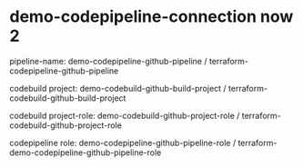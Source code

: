 # demo-codepipeline-connection now 2


pipeline-name: demo-codepipeline-github-pipeline / terraform-codepipeline-github-pipeline

codebuild project: demo-codebuild-github-build-project / terraform-codebuild-github-build-project

codebuild project-role: demo-codebuild-github-project-role  / terraform-codebuild-github-project-role

codepipeline role: demo-codepipeline-github-pipeline-role / terraform-demo-codepipeline-github-pipeline-role